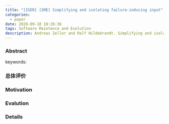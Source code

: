 ```yaml
---
title: "[ISER] [SME] Simplifying and isolating failure-inducing input"
categories:
  - paper
date: 2020-09-18 18:26:36
tags: Software Maintence and Evolution
description: Andreas Zeller and Ralf Hildebrandt. Simplifying and isolating failure-inducing input. IEEE Transactions on Software Engineering (TSE), 28(2), 2002.
---
```


### Abstract
> 

keywords:

### 总体评价

### Motivation

### Evalution

### Details